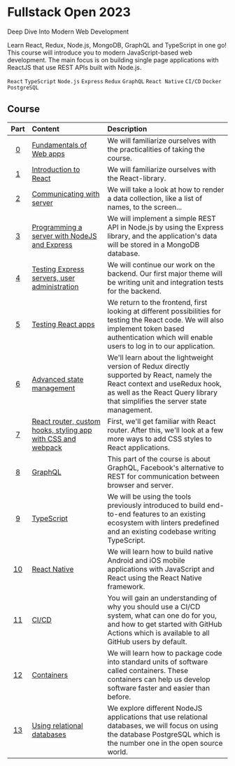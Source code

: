 # Fullstack Open 2023

Deep Dive Into Modern Web Development

Learn React, Redux, Node.js, MongoDB, GraphQL and TypeScript in one go! This course will introduce
you to modern JavaScript-based web development. The main focus is on building single page
applications with ReactJS that use REST APIs built with Node.js.

`React` `TypeScript` `Node.js` `Express` `Redux` `GraphQL` `React Native` `CI/CD` `Docker` `PostgreSQL`

## Course

|                                   Part                                    | Content                                                           | Description                                                                                                                                                                                                 |
| :-----------------------------------------------------------------------: | :---------------------------------------------------------------- | :---------------------------------------------------------------------------------------------------------------------------------------------------------------------------------------------------------- |
|  [0](https://github.com/wesleydmscn-docs/fullstackopen-2023/milestone/1)  | [Fundamentals of Web apps](#)                                     | We will familiarize ourselves with the practicalities of taking the course.                                                                                                                                 |
|  [1](https://github.com/wesleydmscn-docs/fullstackopen-2023/milestone/2)  | [Introduction to React ](#)                                       | We will familiarize ourselves with the React-library.                                                                                                                                                       |
|  [2](https://github.com/wesleydmscn-docs/fullstackopen-2023/milestone/3)  | [Communicating with server](#)                                    | We will take a look at how to render a data collection, like a list of names, to the screen...                                                                                                              |
|  [3](https://github.com/wesleydmscn-docs/fullstackopen-2023/milestone/4)  | [Programming a server with NodeJS and Express](#)                 | We will implement a simple REST API in Node.js by using the Express library, and the application's data will be stored in a MongoDB database.                                                               |
|  [4](https://github.com/wesleydmscn-docs/fullstackopen-2023/milestone/5)  | [Testing Express servers, user administration](#)                 | We will continue our work on the backend. Our first major theme will be writing unit and integration tests for the backend.                                                                                 |
|  [5](https://github.com/wesleydmscn-docs/fullstackopen-2023/milestone/6)  | [Testing React apps](#)                                           | We return to the frontend, first looking at different possibilities for testing the React code. We will also implement token based authentication which will enable users to log in to our application.     |
|  [6](https://github.com/wesleydmscn-docs/fullstackopen-2023/milestone/7)  | [Advanced state management](#)                                    | We'll learn about the lightweight version of Redux directly supported by React, namely the React context and useRedux hook, as well as the React Query library that simplifies the server state management. |
|  [7](https://github.com/wesleydmscn-docs/fullstackopen-2023/milestone/8)  | [React router, custom hooks, styling app with CSS and webpack](#) | First, we'll get familiar with React router. After this, we'll look at a few more ways to add CSS styles to React applications.                                                                             |
|  [8](https://github.com/wesleydmscn-docs/fullstackopen-2023/milestone/9)  | [GraphQL](#)                                                      | This part of the course is about GraphQL, Facebook's alternative to REST for communication between browser and server.                                                                                      |
| [9](https://github.com/wesleydmscn-docs/fullstackopen-2023/milestone/10)  | [TypeScript](#)                                                   | We will be using the tools previously introduced to build end-to-end features to an existing ecosystem with linters predefined and an existing codebase writing TypeScript.                                 |
| [10](https://github.com/wesleydmscn-docs/fullstackopen-2023/milestone/11) | [React Native](#)                                                 | We will learn how to build native Android and iOS mobile applications with JavaScript and React using the React Native framework.                                                                           |
| [11](https://github.com/wesleydmscn-docs/fullstackopen-2023/milestone/12) | [CI/CD](#)                                                        | You will gain an understanding of why you should use a CI/CD system, what can one do for you, and how to get started with GitHub Actions which is available to all GitHub users by default.                 |
| [12](https://github.com/wesleydmscn-docs/fullstackopen-2023/milestone/13) | [Containers](#)                                                   | We will learn how to package code into standard units of software called containers. These containers can help us develop software faster and easier than before.                                           |
| [13](https://github.com/wesleydmscn-docs/fullstackopen-2023/milestone/14) | [Using relational databases](#)                                   | We explore different NodeJS applications that use relational databases, we will focus on using the database PostgreSQL which is the number one in the open source world.                                    |
